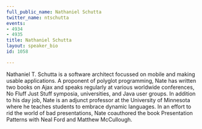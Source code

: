 ```yaml
---
full_public_name: Nathaniel Schutta
twitter_name: ntschutta
events:
- 4934
- 4935
title: Nathaniel Schutta
layout: speaker_bio
id: 1058

---
```

Nathaniel T. Schutta is a software architect focussed on mobile and making usable applications. A proponent of polyglot programming, Nate has written two books on Ajax and speaks regularly at various worldwide conferences, No Fluff Just Stuff symposia, universities, and Java user groups. In addition to his day job, Nate is an adjunct professor at the University of Minnesota where he teaches students to embrace dynamic languages. In an effort to rid the world of bad presentations, Nate coauthored the book Presentation Patterns with Neal Ford and Matthew McCullough.